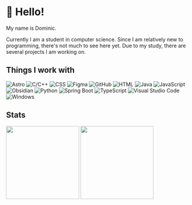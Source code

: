 # 👋 Hello!

My name is Dominic.

Currently I am a student in computer science. Since I am relatively new to programming, there's not much to see here yet. Due to my study, there are several projects I am working on.

## Things I work with
<p>
	<img src="https://img.shields.io/badge/Astro-bc52ee.svg?style=for-the-badge&logo=Astro&logoColor=white&labelColor=000000" alt="Astro" />
	<img src="https://img.shields.io/badge/C/C++-a8b9cc.svg?style=for-the-badge&logo=C&logoColor=ffffff&labelColor=000000" alt="C/C++" />
	<img src="https://img.shields.io/badge/css-663399?style=for-the-badge&logo=CSS&logoColor=ffffff&labelColor=000000" alt="CSS" />
	<img src="https://img.shields.io/badge/Figma-f24e1e.svg?style=for-the-badge&logo=Figma&logoColor=ffffff&labelColor=000000" alt="Figma" />
	<img src="https://img.shields.io/badge/GitHub-181717.svg?style=for-the-badge&logo=GitHub&logoColor=ffffff&labelColor=000000" alt="GitHub" />
	<img src="https://img.shields.io/badge/HTML-e34f26.svg?style=for-the-badge&logo=HTML5&logoColor=ffffff&labelColor=000000" alt="HTML" />
	<img src="https://img.shields.io/badge/Java-4d7997.svg?style=for-the-badge" alt="Java" />
	<img src="https://img.shields.io/badge/JavaScript-f7df1e.svg?style=for-the-badge&logo=JavaScript&logoColor=ffffff&labelColor=000000" alt="JavaScript" />
	<img src="https://img.shields.io/badge/Obsidian-7c3aed.svg?style=for-the-badge&logo=Obsidian&logoColor=ffffff&labelColor=000000" alt="Obsidian" />
	<img src="https://img.shields.io/badge/Python-3776ab.svg?style=for-the-badge&logo=python&logoColor=ffffff&labelColor=000000" alt="Python" />
	<img src="https://img.shields.io/badge/Spring Boot-6db33f.svg?style=for-the-badge&logo=Spring%20Boot&logoColor=ffffff&labelColor=000000" alt="Spring Boot" />
	<img src="https://img.shields.io/badge/TypeScript-3178c6.svg?style=for-the-badge&logo=TypeScript&logoColor=ffffff&labelColor=000000" alt="TypeScript" />
	<img src="https://img.shields.io/badge/VS Code-007acc.svg?style=for-the-badge&logo=VSC&logoColor=ffffff&labelColor=000000" alt="Visual Studio Code" />
	<img src="https://img.shields.io/badge/Windows-0078d3.svg?style=for-the-badge&logo=Windows&logoColor=ffffff&labelColor=000000" alt="Windows" />
</p>

## Stats
<p>
	<img height=200 align="center" src=https://github-readme-stats.vercel.app/api?username=dominicbrauer&theme=blueberry&show_icons=true&hide_border=true&count_private=true>
	<img height=200 align="center" src=https://github-readme-stats.vercel.app/api/top-langs/?username=dominicbrauer&theme=blueberry&show_icons=true&hide_border=true&layout=compact>
</p>
